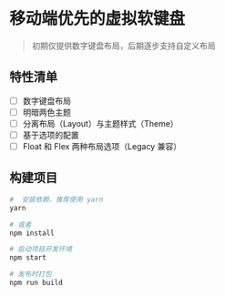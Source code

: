 # 移动端优先的虚拟软键盘
> 初期仅提供数字键盘布局，后期逐步支持自定义布局

## 特性清单

- [ ] 数字键盘布局
- [ ] 明暗两色主题
- [ ] 分离布局（Layout）与主题样式（Theme）
- [ ] 基于选项的配置
- [ ] Float 和 Flex 两种布局选项（Legacy 兼容）

## 构建项目

```bash
#  安装依赖，推荐使用 yarn
yarn

# 或者
npm install

# 启动项目开发环境
npm start

# 发布时打包
npm run build
```